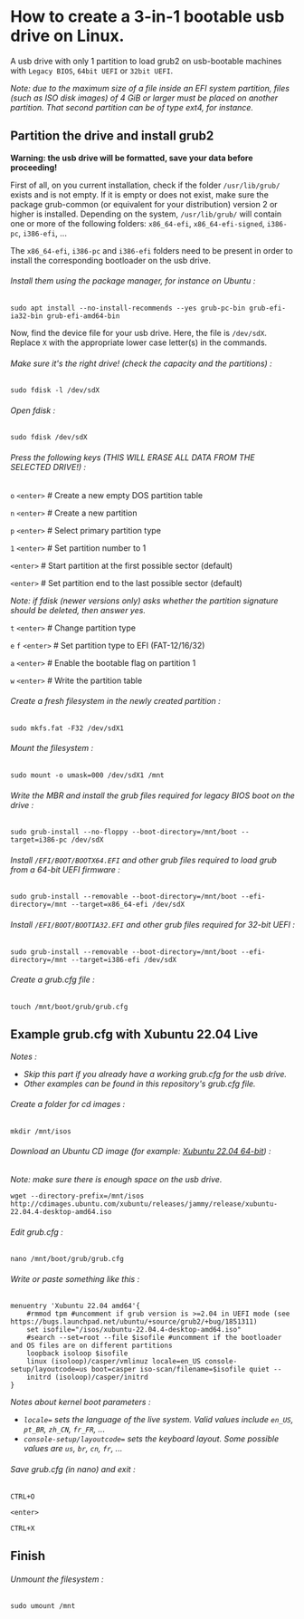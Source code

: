 # How to create a 3-in-1 bootable usb drive on Linux.

A usb drive with only 1 partition to load grub2 on usb-bootable machines with `Legacy BIOS`, `64bit UEFI` or `32bit UEFI`.

*Note: due to the maximum size of a file inside an EFI system partition, files (such as ISO disk images) of 4 GiB or larger must be placed on another partition. That second partition can be of type ext4, for instance.*

## Partition the drive and install grub2

**Warning: the usb drive will be formatted, save your data before proceeding!**

First of all, on you current installation, check if the folder `/usr/lib/grub/` exists and is not empty.
If it is empty or does not exist, make sure the package grub-common (or equivalent for your distribution) version 2 or higher is installed.
Depending on the system, `/usr/lib/grub/` will contain one or more of the following folders: `x86_64-efi`, `x86_64-efi-signed`, `i386-pc`, `i386-efi`, ...

The `x86_64-efi`, `i386-pc` and `i386-efi` folders need to be present in order to install the corresponding bootloader on the usb drive.

###### Install them using the package manager, for instance on Ubuntu :

`sudo apt install --no-install-recommends --yes grub-pc-bin grub-efi-ia32-bin grub-efi-amd64-bin`

Now, find the device file for your usb drive. Here, the file is `/dev/sdX`. Replace `X` with the appropriate lower case letter(s) in the commands.

###### Make sure it's the right drive! (check the capacity and the partitions) :

`sudo fdisk -l /dev/sdX`

###### Open fdisk :

`sudo fdisk /dev/sdX`

###### Press the following keys (THIS WILL ERASE ALL DATA FROM THE SELECTED DRIVE!) :

`o` `<enter>` # Create a new empty DOS partition table

`n` `<enter>` # Create a new partition

`p` `<enter>` # Select primary partition type

`1` `<enter>` # Set partition number to 1

`<enter>` # Start partition at the first possible sector (default)

`<enter>` # Set partition end to the last possible sector (default)

*Note: if fdisk (newer versions only) asks whether the partition signature should be deleted, then answer yes.*

`t` `<enter>` # Change partition type

`e` `f` `<enter>` # Set partition type to EFI (FAT-12/16/32)

`a` `<enter>` # Enable the bootable flag on partition 1

`w` `<enter>` # Write the partition table

###### Create a fresh filesystem in the newly created partition :

`sudo mkfs.fat -F32 /dev/sdX1`

###### Mount the filesystem :

`sudo mount -o umask=000 /dev/sdX1 /mnt`

###### Write the MBR and install the grub files required for legacy BIOS boot on the drive :

`sudo grub-install --no-floppy --boot-directory=/mnt/boot --target=i386-pc /dev/sdX`

###### Install `/EFI/BOOT/BOOTX64.EFI` and other grub files required to load grub from a 64-bit UEFI firmware :

`sudo grub-install --removable --boot-directory=/mnt/boot --efi-directory=/mnt --target=x86_64-efi /dev/sdX`

###### Install `/EFI/BOOT/BOOTIA32.EFI` and other grub files required for 32-bit UEFI :

`sudo grub-install --removable --boot-directory=/mnt/boot --efi-directory=/mnt --target=i386-efi /dev/sdX`

###### Create a grub.cfg file :

`touch /mnt/boot/grub/grub.cfg`

## Example grub.cfg with Xubuntu 22.04 Live
*Notes :*
* *Skip this part if you already have a working grub.cfg for the usb drive.*
* *Other examples can be found in this repository's grub.cfg file.*

###### Create a folder for cd images :

`mkdir /mnt/isos`

###### Download an Ubuntu CD image (for example: [Xubuntu 22.04 64-bit](http://cdimages.ubuntu.com/xubuntu/releases/jammy/release/xubuntu-22.04.4-desktop-amd64.iso)) :

*Note: make sure there is enough space on the usb drive.*

`wget --directory-prefix=/mnt/isos http://cdimages.ubuntu.com/xubuntu/releases/jammy/release/xubuntu-22.04.4-desktop-amd64.iso`

###### Edit grub.cfg :

`nano /mnt/boot/grub/grub.cfg`

###### Write or paste something like this :

````
menuentry 'Xubuntu 22.04 amd64'{
	#rmmod tpm #uncomment if grub version is >=2.04 in UEFI mode (see https://bugs.launchpad.net/ubuntu/+source/grub2/+bug/1851311)
	set isofile="/isos/xubuntu-22.04.4-desktop-amd64.iso"
	#search --set=root --file $isofile #uncomment if the bootloader and OS files are on different partitions
	loopback isoloop $isofile
	linux (isoloop)/casper/vmlinuz locale=en_US console-setup/layoutcode=us boot=casper iso-scan/filename=$isofile quiet --
	initrd (isoloop)/casper/initrd
}
````

*Notes about kernel boot parameters :*
* *`locale=` sets the language of the live system. Valid values include `en_US`, `pt_BR`, `zh_CN`, `fr_FR`, ...*
* *`console-setup/layoutcode=` sets the keyboard layout. Some possible values are `us`, `br`, `cn`, `fr`, ...*

###### Save grub.cfg (in nano) and exit :

`CTRL+O`

`<enter>`

`CTRL+X`

## Finish

###### Unmount the filesystem :

`sudo umount /mnt`
